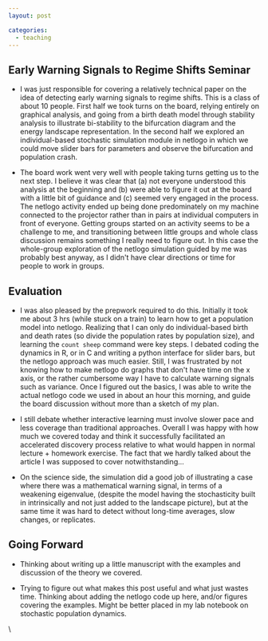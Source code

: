 ```yaml
---
layout: post

categories: 
  - teaching
---
```






 





Early Warning Signals to Regime Shifts Seminar
----------------------------------------------

-   I was just responsible for covering a relatively technical paper on
    the idea of detecting early warning signals to regime shifts. This
    is a class of about 10 people. First half we took turns on the
    board, relying entirely on graphical analysis, and going from a
    birth death model through stability analysis to illustrate
    bi-stability to the bifurcation diagram and the energy landscape
    representation. In the second half we explored an individual-based
    stochastic simulation module in netlogo in which we could move
    slider bars for parameters and observe the bifurcation and
    population crash.

-   The board work went very well with people taking turns getting us to
    the next step. I believe it was clear that (a) not everyone
    understood this analysis at the beginning and (b) were able to
    figure it out at the board with a little bit of guidance and (c)
    seemed very engaged in the process. The netlogo activity ended up
    being done predominately on my machine connected to the projector
    rather than in pairs at individual computers in front of everyone.
    Getting groups started on an activity seems to be a challenge to me,
    and transitioning between little groups and whole class discussion
    remains something I really need to figure out. In this case the
    whole-group exploration of the netlogo simulation guided by me was
    probably best anyway, as I didn't have clear directions or time for
    people to work in groups.

Evaluation
----------

-   I was also pleased by the prepwork required to do this. Initially it
    took me about 3 hrs (while stuck on a train) to learn how to get a
    population model into netlogo. Realizing that I can only do
    individual-based birth and death rates (so divide the population
    rates by population size), and learning the ` count sheep ` command
    were key steps. I debated coding the dynamics in R, or in C and
    writing a python interface for slider bars, but the netlogo approach
    was much easier. Still, I was frustrated by not knowing how to make
    netlogo do graphs that don't have time on the x axis, or the rather
    cumbersome way I have to calculate warning signals such as variance.
    Once I figured out the basics, I was able to write the actual
    netlogo code we used in about an hour this morning, and guide the
    board discussion without more than a sketch of my plan.

-   I still debate whether interactive learning must involve slower pace
    and less coverage than traditional approaches. Overall I was happy
    with how much we covered today and think it successfully facilitated
    an accelerated discovery process relative to what would happen in
    normal lecture + homework exercise. The fact that we hardly talked
    about the article I was supposed to cover notwithstanding...

-   On the science side, the simulation did a good job of illustrating a
    case where there was a mathematical warning signal, in terms of a
    weakening eigenvalue, (despite the model having the stochasticity
    built in intrinsically and not just added to the landscape picture),
    but at the same time it was hard to detect without long-time
    averages, slow changes, or replicates.

Going Forward
-------------

-   Thinking about writing up a little manuscript with the examples and
    discussion of the theory we covered.

-   Trying to figure out what makes this post useful and what just
    wastes time. Thinking about adding the netlogo code up here, and/or
    figures covering the examples. Might be better placed in my lab
    notebook on stochastic population dynamics.

\

